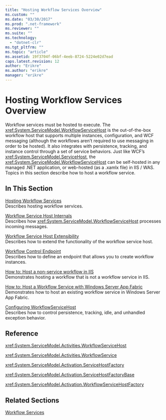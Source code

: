 ```yaml
---
title: "Hosting Workflow Services Overview"
ms.custom: ""
ms.date: "03/30/2017"
ms.prod: ".net-framework"
ms.reviewer: ""
ms.suite: ""
ms.technology: 
  - "dotnet-clr"
ms.tgt_pltfrm: ""
ms.topic: "article"
ms.assetid: 19f3704f-06bf-4eeb-8724-5224e02d7ead
caps.latest.revision: 12
author: "Erikre"
ms.author: "erikre"
manager: "erikre"
---
```

# Hosting Workflow Services Overview
Workflow services must be hosted to execute. The <xref:System.ServiceModel.WorkflowServiceHost> is the out-of-the-box workflow host that supports multiple instances, configuration, and WCF messaging (although the workflows aren’t required to use messaging in order to be hosted).  It also integrates with persistence, tracking, and instance control through a set of service behaviors.  Just like WCF’s <xref:System.ServiceModel.ServiceHost>, the <xref:System.ServiceModel.WorkflowServiceHost> can be self-hosted in any managed .NET application, or web-hosted (as a .xamlx file) in IIS / WAS.  Topics in this section describe how to host a workflow service.  
  
## In This Section  
 [Hosting Workflow Services](../../../../docs/framework/wcf/feature-details/hosting-workflow-services.md)  
 Describes hosting workflow services.  
  
 [Workflow Service Host Internals](../../../../docs/framework/wcf/feature-details/workflow-service-host-internals.md)  
 Describes how <xref:System.ServiceModel.WorkflowServiceHost> processes incoming messages.  
  
 [Workflow Service Host Extensibility](../../../../docs/framework/wcf/feature-details/workflow-service-host-extensibility.md)  
 Describes how to extend the functionality of the workflow service host.  
  
 [Workflow Control Endpoint](../../../../docs/framework/wcf/feature-details/workflow-control-endpoint.md)  
 Describes how to define an endpoint that allows you to create workflow instances.  
  
 [How to: Host a non-service workflow in IIS](../../../../docs/framework/wcf/feature-details/how-to-host-a-non-service-workflow-in-iis.md)  
 Demonstrates hosting a workflow that is not a workflow service in IIS.  
  
 [How to: Host a Workflow Service with Windows Server App Fabric](../../../../docs/framework/wcf/feature-details/how-to-host-a-workflow-service-with-windows-server-app-fabric.md)  
 Demonstrates how to host an existing workflow service in Windows Server App Fabric.  
  
 [Configuring WorkflowServiceHost](../../../../docs/framework/wcf/feature-details/configuring-workflowservicehost.md)  
 Describes how to control persistence, tracking, idle, and unhandled exception behavior.  
  
## Reference  
 <xref:System.ServiceModel.Activities.WorkflowServiceHost>  
  
 <xref:System.ServiceModel.Activities.WorkflowService>  
  
 <xref:System.ServiceModel.Activation.ServiceHostFactory>  
  
 <xref:System.ServiceModel.Activation.ServiceHostFactoryBase>  
  
 <xref:System.ServiceModel.Activation.WorkflowServiceHostFactory>  
  
## Related Sections  
 [Workflow Services](../../../../docs/framework/wcf/feature-details/workflow-services.md)
